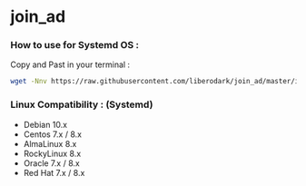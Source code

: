 # join_ad

### How to use for Systemd OS :

Copy and Past in your terminal :

```bash
wget -Nnv https://raw.githubusercontent.com/liberodark/join_ad/master/install.sh && chmod +x install.sh; ./install.sh
```

### Linux Compatibility : (Systemd)

- Debian 10.x
- Centos 7.x / 8.x
- AlmaLinux 8.x
- RockyLinux 8.x
- Oracle 7.x / 8.x
- Red Hat 7.x / 8.x
